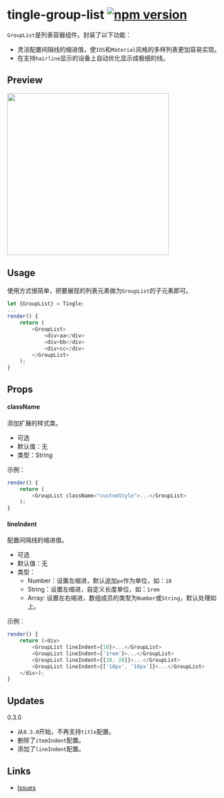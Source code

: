 # tingle-group-list [![npm version](https://badge.fury.io/js/tingle-group-list.svg)](http://badge.fury.io/js/tingle-group-list)



`GroupList`是列表容器组件。封装了以下功能：

* 灵活配置间隔线的缩进值，使`IOS`和`Material`风格的多样列表更加容易实现。
* 在支持`hairline`显示的设备上自动优化显示成极细的线。

## Preview

<img src="https://img.alicdn.com/tps/TB1A_L7JpXXXXXdXpXXXXXXXXXX-750-1254.png" width="375"/>

## Usage

使用方式很简单，把要展现的列表元素做为`GroupList`的子元素即可。

```js
let {GroupList} = Tingle;
...
render() {
    return (
        <GroupList>
            <div>aa</div>
            <div>bb</div>
            <div>cc</div>
        </GroupList>
    );
}
```


## Props

#### className

添加扩展的样式类。

* 可选
* 默认值：无
* 类型：String

示例：

```js
render() {
    return (
        <GroupList className="customStyle">...</GroupList>
    );
}
```

#### lineIndent

配置间隔线的缩进值。

* 可选
* 默认值：无
* 类型：
  - Number：设置左缩进，默认追加`px`作为单位，如：`10`
  - String：设置左缩进，自定义长度单位，如：`1rem`
  - Array: 设置左右缩进，数组成员的类型为`Number`或`String`，默认处理如上。

示例：

```js
render() {
    return (<div>
        <GroupList lineIndent={10}>...</GroupList>
        <GroupList lineIndent={'1rem'}>...</GroupList>
        <GroupList lineIndent={[20, 20]}>...</GroupList>
        <GroupList lineIndent={['10px', '10px']}>...</GroupList>
    </div>);
}
```

## Updates

0.3.0

* 从`0.3.0`开始，不再支持`title`配置。
* 删除了`itemIndent`配置。
* 添加了`lineIndent`配置。

## Links

- [Issues](http://github.com/tinglejs/tingle-group-list/issues)
